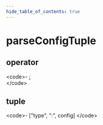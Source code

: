 ```yaml
---
hide_table_of_contents: true
---
```


# parseConfigTuple

## operator

&lt;code&gt;- [:](./parseconfigtuple.md)  
&lt;/code&gt;

## tuple

&lt;code&gt;- ["type", ":", config]
&lt;/code&gt;
